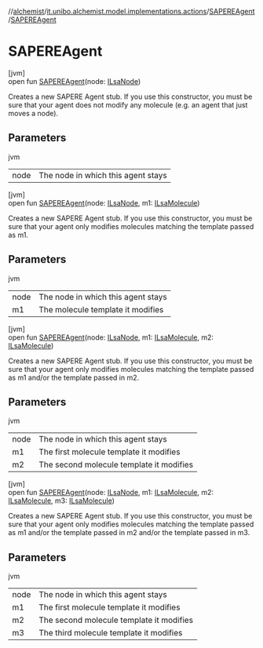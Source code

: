 //[alchemist](../../../index.md)/[it.unibo.alchemist.model.implementations.actions](../index.md)/[SAPEREAgent](index.md)/[SAPEREAgent](-s-a-p-e-r-e-agent.md)

# SAPEREAgent

[jvm]\
open fun [SAPEREAgent](-s-a-p-e-r-e-agent.md)(node: [ILsaNode](../../it.unibo.alchemist.model.interfaces/-i-lsa-node/index.md))

Creates a new SAPERE Agent stub. If you use this constructor, you must be sure that your agent does not modify any molecule (e.g. an agent that just moves a node).

## Parameters

jvm

| | |
|---|---|
| node | The node in which this agent stays |

[jvm]\
open fun [SAPEREAgent](-s-a-p-e-r-e-agent.md)(node: [ILsaNode](../../it.unibo.alchemist.model.interfaces/-i-lsa-node/index.md), m1: [ILsaMolecule](../../it.unibo.alchemist.model.interfaces/-i-lsa-molecule/index.md))

Creates a new SAPERE Agent stub. If you use this constructor, you must be sure that your agent only modifies molecules matching the template passed as m1.

## Parameters

jvm

| | |
|---|---|
| node | The node in which this agent stays |
| m1 | The molecule template it modifies |

[jvm]\
open fun [SAPEREAgent](-s-a-p-e-r-e-agent.md)(node: [ILsaNode](../../it.unibo.alchemist.model.interfaces/-i-lsa-node/index.md), m1: [ILsaMolecule](../../it.unibo.alchemist.model.interfaces/-i-lsa-molecule/index.md), m2: [ILsaMolecule](../../it.unibo.alchemist.model.interfaces/-i-lsa-molecule/index.md))

Creates a new SAPERE Agent stub. If you use this constructor, you must be sure that your agent only modifies molecules matching the template passed as m1 and/or the template passed in m2.

## Parameters

jvm

| | |
|---|---|
| node | The node in which this agent stays |
| m1 | The first molecule template it modifies |
| m2 | The second molecule template it modifies |

[jvm]\
open fun [SAPEREAgent](-s-a-p-e-r-e-agent.md)(node: [ILsaNode](../../it.unibo.alchemist.model.interfaces/-i-lsa-node/index.md), m1: [ILsaMolecule](../../it.unibo.alchemist.model.interfaces/-i-lsa-molecule/index.md), m2: [ILsaMolecule](../../it.unibo.alchemist.model.interfaces/-i-lsa-molecule/index.md), m3: [ILsaMolecule](../../it.unibo.alchemist.model.interfaces/-i-lsa-molecule/index.md))

Creates a new SAPERE Agent stub. If you use this constructor, you must be sure that your agent only modifies molecules matching the template passed as m1 and/or the template passed in m2 and/or the template passed in m3.

## Parameters

jvm

| | |
|---|---|
| node | The node in which this agent stays |
| m1 | The first molecule template it modifies |
| m2 | The second molecule template it modifies |
| m3 | The third molecule template it modifies |
